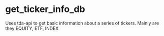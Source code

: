 # get_ticker_info_db
Uses tda-api to get basic information about a series of tickers. Mainly are they EQUITY, ETF, INDEX
